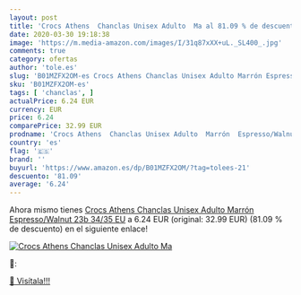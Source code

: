```yaml
---
layout: post
title: 'Crocs Athens  Chanclas Unisex Adulto  Ma al 81.09 % de descuento'
date: 2020-03-30 19:18:38
image: 'https://m.media-amazon.com/images/I/31q87xXX+uL._SL400_.jpg'
comments: true
category: ofertas
author: 'tole.es'
slug: 'B01MZFX2OM-es Crocs Athens Chanclas Unisex Adulto Marrón Espresso/Walnut...'
sku: 'B01MZFX2OM-es'
tags: [ 'chanclas', ]
actualPrice: 6.24 EUR
currency: EUR
price: 6.24
comparePrice: 32.99 EUR
prodname: 'Crocs Athens  Chanclas Unisex Adulto  Marrón  Espresso/Walnut 23b   34/35 EU'
country: 'es'
flag: '🇪🇸'
brand: ''
buyurl: 'https://www.amazon.es/dp/B01MZFX2OM/?tag=tolees-21'
descuento: '81.09'
average: '6.24'
---
```


Ahora mismo tienes [Crocs Athens  Chanclas Unisex Adulto  Marrón  Espresso/Walnut 23b   34/35 EU](https://www.amazon.es/dp/B01MZFX2OM/?tag=tolees-21) a 6.24 EUR (original: 32.99 EUR) (81.09 %  de descuento) en el siguiente enlace!

[![Crocs Athens  Chanclas Unisex Adulto  Ma](https://m.media-amazon.com/images/I/31q87xXX+uL._SL400_.jpg)](https://www.amazon.es/dp/B01MZFX2OM/?tag=tolees-21)

🔎:


[🛒 Visítala!!!](https://www.amazon.es/dp/B01MZFX2OM/?tag=tolees-21)
